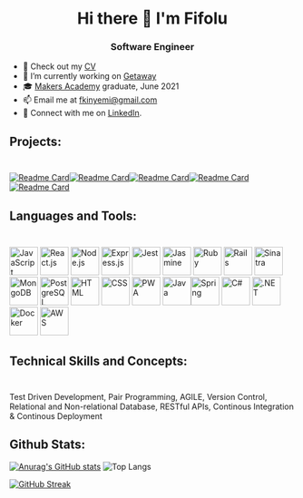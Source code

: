 <H1 align="center"> Hi there 👋 I'm Fifolu </H1>

<h3 align="center"> Software Engineer</h3>


- 🔭 Check out my [CV](https://drive.google.com/file/d/1zOVl0fvkK8Z9olfl5Y-B_48dAG0OeE2t/view?usp=share_link)
- 🔭 I’m currently working on [Getaway](https://github.com/fizzy-fifs/Getaway-BE)
- 🎓 [Makers Academy](https://makers.tech) graduate, June 2021
- 📫 Email me at fkinyemi@gmail.com
- 🔗 Connect with me on [LinkedIn](https://www.linkedin.com/in/fifolu-akinyemi-ab377752/).


## Projects: <br><br>
[![Readme Card](https://github-readme-stats.vercel.app/api/pin/?username=fizzy-fifs&repo=Getaway-BE&show_icons=true&theme=tokyonight)](https://github.com/fizzy-fifs/Getaway-BE)[![Readme Card](https://github-readme-stats.vercel.app/api/pin/?username=fizzy-fifs&repo=FundedLocal&show_icons=true&theme=tokyonight)](https://github.com/fizzy-fifs/FundedLocal)[![Readme Card](https://github-readme-stats.vercel.app/api/pin/?username=fizzy-fifs&repo=Simple-RAG-Application&show_icons=true&theme=tokyonight)](https://github.com/fizzy-fifs/Simple-RAG-Application)[![Readme Card](https://github-readme-stats.vercel.app/api/pin/?username=fizzy-fifs&repo=Gazebo-Basics&show_icons=true&theme=tokyonight)](https://github.com/fizzy-fifs/Gazebo-Basics)[![Readme Card](https://github-readme-stats.vercel.app/api/pin/?username=fizzy-fifs&repo=NoteApp&show_icons=true&theme=tokyonight)](https://github.com/fizzy-fifs/NoteApp)

## Languages and Tools:<br><br>
<img src="https://cdn.svgporn.com/logos/javascript.svg" width="50" height="50" alt="JavaScript" /> <img src="https://cdn.svgporn.com/logos/react.svg" width="50" height="50" alt="React.js" /> <img src="https://cdn.svgporn.com/logos/nodejs.svg" width="50" height="50" alt="Node.js" /> <img src="https://cdn.svgporn.com/logos/express.svg" width="50" height="50" alt="Express.js" /> <img src="https://cdn.svgporn.com/logos/jest.svg" width="50" height="50" alt="Jest" /> <img src="https://cdn.svgporn.com/logos/jasmine.svg" width="50" height="50" alt="Jasmine" /> <img src="https://cdn.svgporn.com/logos/ruby.svg" width="50" height="50" alt="Ruby" /> <img src="https://cdn.svgporn.com/logos/rails.svg" width="50" height="50" alt="Rails" /> <img src="https://cdn.svgporn.com/logos/sinatra.svg" width="50" height="50" alt="Sinatra" /> <img src="https://cdn.svgporn.com/logos/mongodb.svg" width="50" height="50" alt="MongoDB" /> <img src="https://cdn.svgporn.com/logos/postgresql.svg" width="50" height="50" alt="PostgreSQL" /> <img src="https://cdn.svgporn.com/logos/html-5.svg" width="50" height="50" alt="HTML" /> <img src="https://cdn.svgporn.com/logos/css-3.svg" width="50" height="50" alt="CSS" /> <img src="https://cdn.svgporn.com/logos/pwa.svg" width="50" height="50" alt="PWA" /> <img src="https://cdn.svgporn.com/logos/java.svg" width="50" height="50" alt="Java"><img src="https://cdn.svgporn.com/logos/spring-icon.svg" width="50" height="50" alt="Spring"> <img src="https://cdn.svgporn.com/logos/c-sharp.svg" width="50" height="50" alt="C#"> <img src="https://cdn.svgporn.com/logos/dotnet.svg" width="50" height="50" alt=".NET"> <img src="https://cdn.svgporn.com/logos/docker-icon.svg" width="50" height="50" alt="Docker"> <img src="https://cdn.svgporn.com/logos/aws.svg" width="50" height="50" alt="AWS">

## Technical Skills and Concepts: <br><br>
Test Driven Development, Pair Programming, AGILE, Version Control, Relational and Non-relational Database, RESTful APIs, Continous Integration & Continous Deployment

## Github Stats:
[![Anurag's GitHub stats](https://github-readme-stats.vercel.app/api?username=fizzy-fifs&count_private=true&show_icons=true&theme=tokyonight)](https://github.com/anuraghazra/github-readme-stats) ![Top Langs](https://github-readme-stats.vercel.app/api/top-langs/?username=fizzy-fifs&langs_count=10&layout=compact&theme=tokyonight) 

[![GitHub Streak](https://github-readme-streak-stats.herokuapp.com/?user=fizzy-fifs&theme=dark)](https://git.io/streak-stats)
